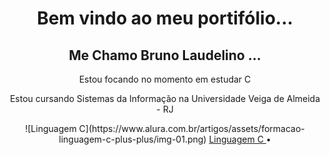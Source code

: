 <h1 align="center">Bem vindo ao meu portifólio...</h1>  
<h2 align="center">Me Chamo Bruno Laudelino ...</h2>          
<p></p>
<p align="center">Estou focando no momento em estudar C</p>
<p align="center">Estou cursando Sistemas da Informação na Universidade Veiga de Almeida - RJ</p>

<p align="center">
![Linguagem C](https://www.alura.com.br/artigos/assets/formacao-linguagem-c-plus-plus/img-01.png)
 <a href="https://github.com/brunolaudelino/C">Linguagem C </a> •